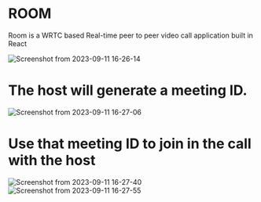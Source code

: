 # ROOM 

 Room is a WRTC based Real-time peer to peer video call application built in React  

![Screenshot from 2023-09-11 16-26-14](https://github.com/acharyamanish006/ROOM/assets/100832817/4617e810-4e0b-467c-948e-bfa134619345)
# The host will generate a meeting ID. 
![Screenshot from 2023-09-11 16-27-06](https://github.com/acharyamanish006/ROOM/assets/100832817/74542384-27c9-4a8c-b66e-211e217626a2)

# Use that meeting ID to join in the call with the host
![Screenshot from 2023-09-11 16-27-40](https://github.com/acharyamanish006/ROOM/assets/100832817/afd2053c-7de2-4b16-b31a-0d0292677622)
![Screenshot from 2023-09-11 16-27-55](https://github.com/acharyamanish006/ROOM/assets/100832817/3c781451-dfe2-4d70-851d-ad6d4f65ad33)
